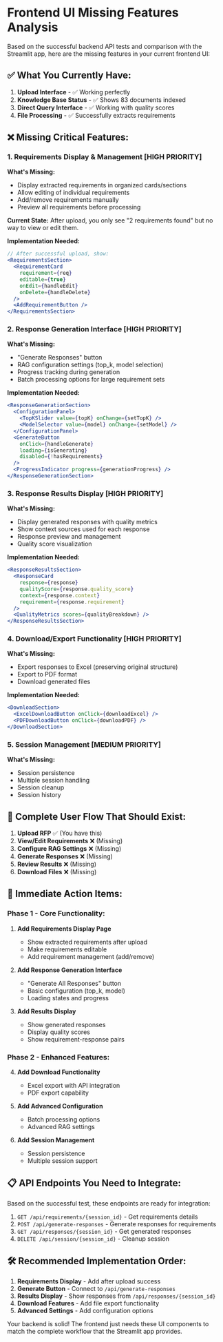 # Frontend UI Missing Features Analysis

Based on the successful backend API tests and comparison with the Streamlit app, here are the missing features in your current frontend UI:

## ✅ What You Currently Have:
1. **Upload Interface** - ✅ Working perfectly
2. **Knowledge Base Status** - ✅ Shows 83 documents indexed
3. **Direct Query Interface** - ✅ Working with quality scores
4. **File Processing** - ✅ Successfully extracts requirements

## ❌ Missing Critical Features:

### 1. **Requirements Display & Management** [HIGH PRIORITY]
**What's Missing:**
- Display extracted requirements in organized cards/sections
- Allow editing of individual requirements
- Add/remove requirements manually
- Preview all requirements before processing

**Current State:** After upload, you only see "2 requirements found" but no way to view or edit them.

**Implementation Needed:**
```jsx
// After successful upload, show:
<RequirementsSection>
  <RequirementCard 
    requirement={req} 
    editable={true}
    onEdit={handleEdit}
    onDelete={handleDelete}
  />
  <AddRequirementButton />
</RequirementsSection>
```

### 2. **Response Generation Interface** [HIGH PRIORITY]
**What's Missing:**
- "Generate Responses" button
- RAG configuration settings (top_k, model selection)
- Progress tracking during generation
- Batch processing options for large requirement sets

**Implementation Needed:**
```jsx
<ResponseGenerationSection>
  <ConfigurationPanel>
    <TopKSlider value={topK} onChange={setTopK} />
    <ModelSelector value={model} onChange={setModel} />
  </ConfigurationPanel>
  <GenerateButton 
    onClick={handleGenerate}
    loading={isGenerating}
    disabled={!hasRequirements}
  />
  <ProgressIndicator progress={generationProgress} />
</ResponseGenerationSection>
```

### 3. **Response Results Display** [HIGH PRIORITY]
**What's Missing:**
- Display generated responses with quality metrics
- Show context sources used for each response
- Response preview and management
- Quality score visualization

**Implementation Needed:**
```jsx
<ResponseResultsSection>
  <ResponseCard 
    response={response}
    qualityScore={response.quality_score}
    context={response.context}
    requirement={response.requirement}
  />
  <QualityMetrics scores={qualityBreakdown} />
</ResponseResultsSection>
```

### 4. **Download/Export Functionality** [HIGH PRIORITY]
**What's Missing:**
- Export responses to Excel (preserving original structure)
- Export to PDF format
- Download generated files

**Implementation Needed:**
```jsx
<DownloadSection>
  <ExcelDownloadButton onClick={downloadExcel} />
  <PDFDownloadButton onClick={downloadPDF} />
</DownloadSection>
```

### 5. **Session Management** [MEDIUM PRIORITY]
**What's Missing:**
- Session persistence
- Multiple session handling
- Session cleanup
- Session history

## 🔄 Complete User Flow That Should Exist:

1. **Upload RFP** ✅ (You have this)
2. **View/Edit Requirements** ❌ (Missing)
3. **Configure RAG Settings** ❌ (Missing)  
4. **Generate Responses** ❌ (Missing)
5. **Review Results** ❌ (Missing)
6. **Download Files** ❌ (Missing)

## 🎯 Immediate Action Items:

### Phase 1 - Core Functionality:
1. **Add Requirements Display Page**
   - Show extracted requirements after upload
   - Make requirements editable
   - Add requirement management (add/remove)

2. **Add Response Generation Interface**
   - "Generate All Responses" button
   - Basic configuration (top_k, model)
   - Loading states and progress

3. **Add Results Display**
   - Show generated responses
   - Display quality scores
   - Show requirement-response pairs

### Phase 2 - Enhanced Features:
4. **Add Download Functionality**
   - Excel export with API integration
   - PDF export capability

5. **Add Advanced Configuration**
   - Batch processing options
   - Advanced RAG settings

6. **Add Session Management**
   - Session persistence
   - Multiple session support

## 📋 API Endpoints You Need to Integrate:

Based on the successful test, these endpoints are ready for integration:

1. `GET /api/requirements/{session_id}` - Get requirements details
2. `POST /api/generate-responses` - Generate responses for requirements
3. `GET /api/responses/{session_id}` - Get generated responses
4. `DELETE /api/session/{session_id}` - Cleanup session

## 🛠️ Recommended Implementation Order:

1. **Requirements Display** - Add after upload success
2. **Generate Button** - Connect to `/api/generate-responses`
3. **Results Display** - Show responses from `/api/responses/{session_id}`
4. **Download Features** - Add file export functionality
5. **Advanced Settings** - Add configuration options

Your backend is solid! The frontend just needs these UI components to match the complete workflow that the Streamlit app provides.